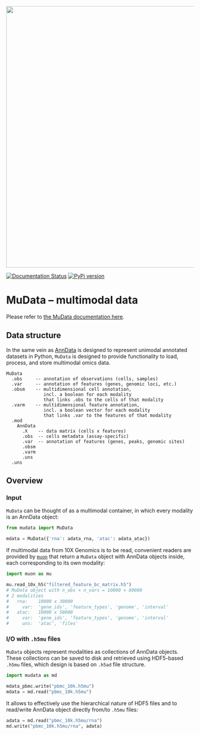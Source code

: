 <img src="./docs/img/mudata.png" data-canonical-src="./docs/img/mudata.png" width="700"/>

[![Documentation Status](https://readthedocs.org/projects/mudata/badge/?version=latest)](http://mudata.readthedocs.io/)
[![PyPi version](https://img.shields.io/pypi/v/mudata)](https://pypi.org/project/mudata)

# MuData – multimodal data

Please refer to [the MuData documentation here](https://mudata.readthedocs.io/).

## Data structure

In the same vein as [AnnData](https://github.com/theislab/anndata) is designed to represent unimodal annotated datasets in Python, `MuData` is designed to provide functionality to load, process, and store multimodal omics data.


```
MuData
  .obs     -- annotation of observations (cells, samples)
  .var     -- annotation of features (genes, genomic loci, etc.)
  .obsm    -- multidimensional cell annotation, 
              incl. a boolean for each modality
              that links .obs to the cells of that modality
  .varm    -- multidimensional feature annotation, 
              incl. a boolean vector for each modality
              that links .var to the features of that modality
  .mod
    AnnData
      .X    -- data matrix (cells x features)
      .obs  -- cells metadata (assay-specific)
      .var  -- annotation of features (genes, peaks, genomic sites)
      .obsm
      .varm
      .uns
  .uns
```

## Overview

### Input

`MuData` can be thought of as a multimodal container, in which every modality is an AnnData object:

```py
from mudata import MuData

mdata = MuData({'rna': adata_rna, 'atac': adata_atac})
```

If multimodal data from 10X Genomics is to be read, convenient readers are provided by [`muon`](https://github.com/scverse/muon) that return a `MuData` object with AnnData objects inside, each corresponding to its own modality:

```py
import muon as mu

mu.read_10x_h5("filtered_feature_bc_matrix.h5")
# MuData object with n_obs × n_vars = 10000 × 80000 
# 2 modalities
#   rna:	10000 x 30000
#     var:	'gene_ids', 'feature_types', 'genome', 'interval'
#   atac:	10000 x 50000
#     var:	'gene_ids', 'feature_types', 'genome', 'interval'
#     uns:	'atac', 'files'
```

### I/O with `.h5mu` files

`MuData` objects represent modalities as collections of AnnData objects. These collections can be saved to disk and retrieved using HDF5-based `.h5mu` files, which design is based on `.h5ad` file structure.

```py
import mudata as md

mdata_pbmc.write("pbmc_10k.h5mu")
mdata = md.read("pbmc_10k.h5mu")
```

It allows to effectively use the hierarchical nature of HDF5 files and to read/write AnnData object directly from/to `.h5mu` files:

```py
adata = md.read("pbmc_10k.h5mu/rna")
md.write("pbmc_10k.h5mu/rna", adata)
```

